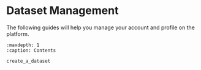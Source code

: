 # Dataset Management

The following guides will help you manage your account and profile on the platform. 

```{toctree}
:maxdepth: 1
:caption: Contents

create_a_dataset
```